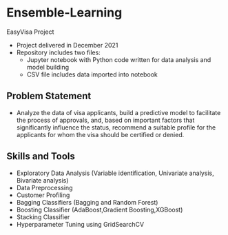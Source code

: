 # Ensemble-Learning
EasyVisa Project
- Project delivered in December 2021
- Repository includes two files:
  - Jupyter notebook with Python code written for data analysis and model building
  - CSV file includes data imported into notebook
## Problem Statement
- Analyze the data of visa applicants, build a predictive model to facilitate the process of approvals, and, based on important factors that significantly influence the status, recommend a suitable profile for the applicants for whom the visa should be certified or denied.
## Skills and Tools
- Exploratory Data Analysis (Variable identification, Univariate analysis, Bivariate analysis)
- Data Preprocessing
- Customer Profiling
- Bagging Classifiers (Bagging and Random Forest)
- Boosting Classifier (AdaBoost,Gradient Boosting,XGBoost)
- Stacking Classifier
- Hyperparameter Tuning using GridSearchCV
